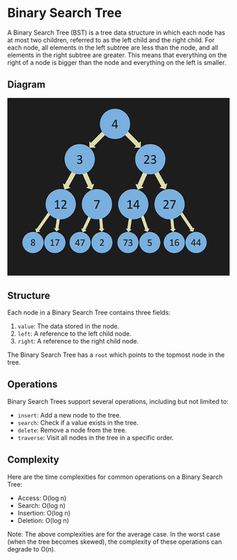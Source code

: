 # Binary Search Tree

A Binary Search Tree (BST) is a tree data structure in which each node has at most two children, referred to as the left child and the right child. For each node, all elements in the left subtree are less than the node, and all elements in the right subtree are greater. This means that everything on the right of a node is bigger than the node and everything on the left is smaller.

## Diagram

![Binary Search Tree Diagram](img.png)

## Structure

Each node in a Binary Search Tree contains three fields:

1. `value`: The data stored in the node.
2. `left`: A reference to the left child node.
3. `right`: A reference to the right child node.

The Binary Search Tree has a `root` which points to the topmost node in the tree.

## Operations

Binary Search Trees support several operations, including but not limited to:

- `insert`: Add a new node to the tree.
- `search`: Check if a value exists in the tree.
- `delete`: Remove a node from the tree.
- `traverse`: Visit all nodes in the tree in a specific order.

## Complexity

Here are the time complexities for common operations on a Binary Search Tree:

- Access: O(log n)
- Search: O(log n)
- Insertion: O(log n)
- Deletion: O(log n)

Note: The above complexities are for the average case. In the worst case (when the tree becomes skewed), the complexity of these operations can degrade to O(n).